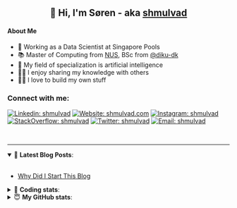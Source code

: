 <h2 align="center">
	👋 Hi, I'm Søren - aka <a href="https://shmulvad.com">shmulvad</a>
</h2>

#### About Me
- 🤖 Working as a Data Scientist at Singapore Pools
- 📚 Master of Computing from [NUS], BSc from [@diku-dk]
- 🧠 My field of specialization is artificial intelligence
- 👨‍🏫 I enjoy sharing my knowledge with others
- 👨‍💻 I love to build my own stuff

### Connect with me:

[![Linkedin: shmulvad](https://img.shields.io/badge/shmulvad-blue?style=flat&logo=Linkedin&logoColor=white)][linkedin]
[![Website: shmulvad.com](https://img.shields.io/badge/shmulvad.com-47CCCC?&style=flat&logo=Google-Chrome&logoColor=white)][website]
[![Instagram: shmulvad](https://img.shields.io/badge/-@shmulvad-purple?style=flat&logo=Instagram&logoColor=white)][instagram]
[![StackOverflow: shmulvad](https://img.shields.io/badge/shmulvad-FE7A16?style=flat&logo=stack-overflow&logoColor=white)][stackOverflow]
[![Twitter: shmulvad](https://img.shields.io/badge/@shmulvad-1ca0f1?style=flat&logo=twitter&logoColor=white)][twitter]
[![Email: shmulvad](https://img.shields.io/badge/shmulvad-D14836?style=flat&logo=gmail&logoColor=white)][mail]

<br />

---

<details open>
 <summary>📕 <b>Latest Blog Posts</b>: </summary>

<br>

<!-- BLOG-POST-LIST:START -->
- [Why Did I Start This Blog](https://shmulvad.com/blog/why-did-start-this-blog)
<!-- BLOG-POST-LIST:END -->

</details>

<!-- --- -->

<details>
 <summary>🤖 <b>Coding stats</b>: </summary>

<br>

NOTE: Doesn't track coding at work or work done in environments such as Jupyter Notebooks.

<!--START_SECTION:waka-->
![Code Time](http://img.shields.io/badge/Code%20Time-1%2C901%20hrs%2018%20mins-blue)

**I'm a Night 🦉** 

```text
🌞 Morning                473 commits         ██░░░░░░░░░░░░░░░░░░░░░░░   09.03 % 
🌆 Daytime                1402 commits        ███████░░░░░░░░░░░░░░░░░░   26.76 % 
🌃 Evening                2159 commits        ██████████░░░░░░░░░░░░░░░   41.21 % 
🌙 Night                  1205 commits        ██████░░░░░░░░░░░░░░░░░░░   23.00 % 
```


📊 **This Week I Spent My Time On** 

```text
💬 Programming Languages: 
Python                   1 hr 1 min          █████████░░░░░░░░░░░░░░░░   34.89 % 
HTML                     54 mins             ████████░░░░░░░░░░░░░░░░░   30.65 % 
Other                    40 mins             ██████░░░░░░░░░░░░░░░░░░░   22.80 % 
Bash                     6 mins              █░░░░░░░░░░░░░░░░░░░░░░░░   03.53 % 
YAML                     5 mins              █░░░░░░░░░░░░░░░░░░░░░░░░   03.14 % 

🔥 Editors: 
VS Code                  2 hrs 6 mins        ██████████████████░░░░░░░   71.41 % 
Zsh                      40 mins             ██████░░░░░░░░░░░░░░░░░░░   22.80 % 
Sublime Text             10 mins             █░░░░░░░░░░░░░░░░░░░░░░░░   05.79 % 

🐱‍💻 Projects: 
overvaagning-admin       1 hr 7 mins         ██████████░░░░░░░░░░░░░░░   38.08 % 
hit-locator              53 mins             ████████░░░░░░░░░░░░░░░░░   30.12 % 
company-scrapers         39 mins             ██████░░░░░░░░░░░░░░░░░░░   22.37 % 
Unknown Project          9 mins              █░░░░░░░░░░░░░░░░░░░░░░░░   05.29 % 
search_string            3 mins              ░░░░░░░░░░░░░░░░░░░░░░░░░   02.00 % 
```


 Last Updated on 28/04/2023 18:40:29 UTC
<!--END_SECTION:waka-->

</details>

<!-- --- -->

<details>
 <summary>😇 <b>My GitHub stats</b>: </summary>

<br>

<img align="left" alt="shmulvad's Github Stats" src="https://github-readme-stats.vercel.app/api?username=shmulvad&show_icons=true&hide_border=true" />

</details>



[website]: https://shmulvad.com
[twitter]: https://twitter.com/shmulvad
[linkedin]: https://linkedin.com/in/shmulvad
[instagram]: https://instagram.com/shmulvad
[stackOverflow]: https://stackoverflow.com/users/9248793/shmulvad
[mail]: mailto:shmulvad@gmail.com
[@diku-dk]: https://github.com/diku-dk
[github]: https://github.com/shmulvad
[NUS]: https://www.nus.edu.sg